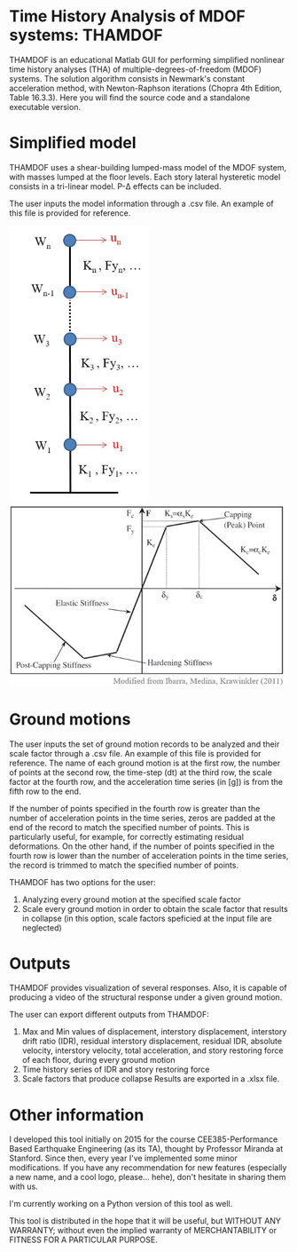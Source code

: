# Time History Analysis of MDOF systems: THAMDOF

THAMDOF is an educational Matlab GUI for performing simplified nonlinear time history analyses (THA) of multiple-degrees-of-freedom (MDOF) systems. The solution algorithm consists in Newmark's constant acceleration method, with Newton-Raphson iterations (Chopra 4th Edition, Table 16.3.3).
Here you will find the source code and a standalone executable version.

# Simplified model

THAMDOF uses a shear-building lumped-mass model of the MDOF system, with masses lumped at the floor levels. Each story lateral hysteretic model consists in a tri-linear model. P-Δ effects can be included.

The user inputs the model information through a .csv file. An example of this file is provided for reference.

<img src="Figures/BldgModel.JPG" width="250" title="Shear-building lumped-mass model"/> <img src="Figures/HystModel.JPG" width="500" title="Hysteretic model"/> 

# Ground motions

The user inputs the set of ground motion records to be analyzed and their scale factor through a .csv file. An example of this file is provided for reference. The name of each ground motion is at the first row, the number of points at the second row, the time-step (dt) at the third row, the scale factor at the fourth row, and the acceleration time series (in [g]) is from the fifth row to the end.

If the number of points specified in the fourth row is greater than the number of acceleration points in the time series, zeros are padded at the end of the record to match the specified number of points. This is particularly useful, for example, for correctly estimating residual deformations. On the other hand, if the number of points specified in the fourth row is lower than the number of acceleration points in the time series, the record is trimmed to match the specified number of points.

THAMDOF has two options for the user:
1. Analyzing every ground motion at the specified scale factor
2. Scale every ground motion in order to obtain the scale factor that results in collapse (in this option, scale factors speficied at the input file are neglected)

# Outputs

THAMDOF provides visualization of several responses. Also, it is capable of producing a video of the structural response under a given ground motion.

The user can export different outputs from THAMDOF:
1. Max and Min values of displacement, interstory displacement, interstory drift ratio (IDR), residual interstory displacement, residual IDR, absolute velocity, interstory velocity, total acceleration, and story restoring force of each floor, during every ground motion
2. Time history series of IDR and story restoring force 
3. Scale factors that produce collapse
Results are exported in a .xlsx file.

# Other information

I developed this tool initially on 2015 for the course CEE385-Performance Based Earthquake Engineering (as its TA), thought by Professor Miranda at Stanford. Since then, every year I've implemented some minor modifications. If you have any recommendation for new features (especially a new name, and a cool logo, please... hehe), don't hesitate in sharing them with us. 

I'm currently working on a Python version of this tool as well.

This tool is distributed in the hope that it will be useful, but WITHOUT ANY WARRANTY; without even the implied warranty of MERCHANTABILITY or FITNESS FOR A PARTICULAR PURPOSE.
